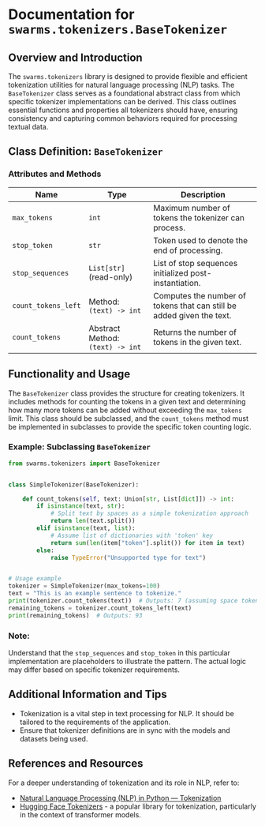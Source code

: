 # Documentation for `swarms.tokenizers.BaseTokenizer` 

## Overview and Introduction

The `swarms.tokenizers` library is designed to provide flexible and efficient tokenization utilities for natural language processing (NLP) tasks. The `BaseTokenizer` class serves as a foundational abstract class from which specific tokenizer implementations can be derived. This class outlines essential functions and properties all tokenizers should have, ensuring consistency and capturing common behaviors required for processing textual data.

## Class Definition: `BaseTokenizer`

### Attributes and Methods

| Name                   | Type                            | Description                                                               |
| ---------------------- | ------------------------------- | ------------------------------------------------------------------------- |
| `max_tokens`           | `int`                           | Maximum number of tokens the tokenizer can process.                       |
| `stop_token`           | `str`                           | Token used to denote the end of processing.                               |
| `stop_sequences`       | `List[str]` (read-only)         | List of stop sequences initialized post-instantiation.                    |
| `count_tokens_left`    | Method: `(text) -> int`         | Computes the number of tokens that can still be added given the text.     |
| `count_tokens`         | Abstract Method: `(text) -> int`| Returns the number of tokens in the given text.                           |

## Functionality and Usage

The `BaseTokenizer` class provides the structure for creating tokenizers. It includes methods for counting the tokens in a given text and determining how many more tokens can be added without exceeding the `max_tokens` limit. This class should be subclassed, and the `count_tokens` method must be implemented in subclasses to provide the specific token counting logic.

### Example: Subclassing `BaseTokenizer`

```python
from swarms.tokenizers import BaseTokenizer


class SimpleTokenizer(BaseTokenizer):

    def count_tokens(self, text: Union[str, List[dict]]) -> int:
        if isinstance(text, str):
            # Split text by spaces as a simple tokenization approach
            return len(text.split())
        elif isinstance(text, list):
            # Assume list of dictionaries with 'token' key
            return sum(len(item["token"].split()) for item in text)
        else:
            raise TypeError("Unsupported type for text")


# Usage example
tokenizer = SimpleTokenizer(max_tokens=100)
text = "This is an example sentence to tokenize."
print(tokenizer.count_tokens(text))  # Outputs: 7 (assuming space tokenization)
remaining_tokens = tokenizer.count_tokens_left(text)
print(remaining_tokens)  # Outputs: 93
```

### Note:

Understand that the `stop_sequences` and `stop_token` in this particular implementation are placeholders to illustrate the pattern. The actual logic may differ based on specific tokenizer requirements.

## Additional Information and Tips

- Tokenization is a vital step in text processing for NLP. It should be tailored to the requirements of the application.
- Ensure that tokenizer definitions are in sync with the models and datasets being used.

## References and Resources

For a deeper understanding of tokenization and its role in NLP, refer to:

- [Natural Language Processing (NLP) in Python — Tokenization](https://nlp.stanford.edu/IR-book/html/htmledition/tokenization-1.html)
- [Hugging Face Tokenizers](https://huggingface.co/docs/tokenizers/python/latest/) - a popular library for tokenization, particularly in the context of transformer models.
